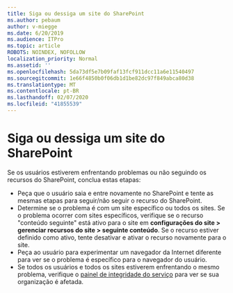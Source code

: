 ```yaml
---
title: Siga ou dessiga um site do SharePoint
ms.author: pebaum
author: v-miegge
ms.date: 6/20/2019
ms.audience: ITPro
ms.topic: article
ROBOTS: NOINDEX, NOFOLLOW
localization_priority: Normal
ms.assetid: ''
ms.openlocfilehash: 5da73df5e7b09faf13fcf911dcc11a6e11540497
ms.sourcegitcommit: 1e66f4850b0f06db1d1be82dc97f849abca80d38
ms.translationtype: MT
ms.contentlocale: pt-BR
ms.lasthandoff: 02/07/2020
ms.locfileid: "41855539"
---
```

# <a name="follow-or-un-follow-a-sharepoint-site"></a>Siga ou dessiga um site do SharePoint

Se os usuários estiverem enfrentando problemas ou não seguindo os recursos do SharePoint, conclua estas etapas:

* Peça que o usuário saia e entre novamente no SharePoint e tente as mesmas etapas para seguir/não seguir o recurso do SharePoint.
* Determine se o problema é com um site específico ou todos os sites. Se o problema ocorrer com sites específicos, verifique se o recurso "conteúdo seguinte" está ativo para o site em **configurações do site > gerenciar recursos do site > seguinte conteúdo**. Se o recurso estiver definido como ativo, tente desativar e ativar o recurso novamente para o site.
* Peça ao usuário para experimentar um navegador da Internet diferente para ver se o problema é específico para o navegador do usuário.
* Se todos os usuários e todos os sites estiverem enfrentando o mesmo problema, verifique o [painel de integridade do serviço](https://admin.microsoft.com/AdminPortal/Home#/servicehealth) para ver se sua organização é afetada.
